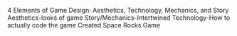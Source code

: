 4 Elements of Game Design: Aesthetics, Technology, Mechanics, and Story
Aesthetics-looks of game
Story/Mechanics-Intertwined
Technology-How to actually code the game
Created Space Rocks Game